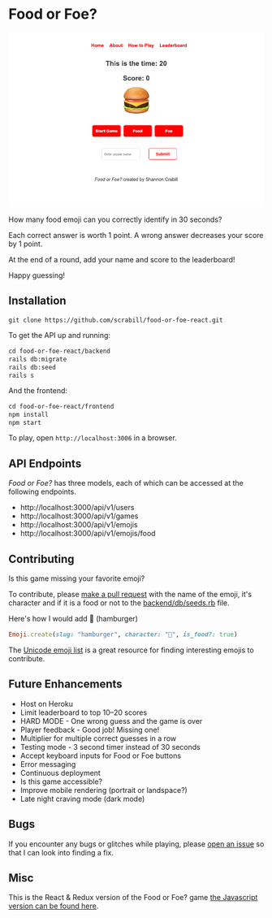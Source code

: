 # Food or Foe?

![Screenshot of Food or Foe?](frontend/public/screenshot.png)

How many food emoji can you correctly identify in 30 seconds?

Each correct answer is worth 1 point. A wrong answer decreases your score by 1 point.

At the end of a round, add your name and score to the leaderboard!

Happy guessing!

## Installation

```
git clone https://github.com/scrabill/food-or-foe-react.git
```

To get the API up and running:

```
cd food-or-foe-react/backend
rails db:migrate
rails db:seed
rails s
```

And the frontend:

```
cd food-or-foe-react/frontend
npm install
npm start
```

To play, open `http://localhost:3006` in a browser.

## API Endpoints

_Food or Foe?_ has three models, each of which can be accessed at the following endpoints.

- http://localhost:3000/api/v1/users
- http://localhost:3000/api/v1/games
- http://localhost:3000/api/v1/emojis
- http://localhost:3000/api/v1/emojis/food

## Contributing

Is this game missing your favorite emoji?

To contribute, please [make a pull request](https://github.com/scrabill/food-or-foe-react/pull/new/master) with the name of the emoji, it's character and if it is a food or not to the [backend/db/seeds.rb](https://github.com/scrabill/food-or-foe-react/blob/master/backend/db/seeds.rb) file.

Here's how I would add 🍔 (hamburger)

```ruby
Emoji.create(slug: "hamburger", character: "🍔", is_food?: true)
```

The [Unicode emoji list](https://unicode.org/emoji/charts/emoji-list.html) is a great resource for finding interesting emojis to contribute.

## Future Enhancements

- Host on Heroku
- Limit leaderboard to top 10–20 scores
- HARD MODE - One wrong guess and the game is over
- Player feedback - Good job! Missing one!
- Multiplier for multiple correct guesses in a row
- Testing mode - 3 second timer instead of 30 seconds
- Accept keyboard inputs for Food or Foe buttons
- Error messaging
- Continuous deployment
- Is this game accessible?
- Improve mobile rendering (portrait or landspace?)
- Late night craving mode (dark mode)

## Bugs

If you encounter any bugs or glitches while playing, please [open an issue](https://github.com/scrabill/food-or-foe-react/issues/new/choose) so that I can look into finding a fix.

## Misc

This is the React & Redux version of the Food or Foe? game [the Javascript version can be found here](https://github.com/scrabill/food-or-foe).
